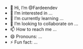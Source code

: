 - 👋 Hi, I’m @Fardeendev
- 👀 I’m interested in ...
- 🌱 I’m currently learning ...
- 💞️ I’m looking to collaborate on ...
- 📫 How to reach me ...
- 😄 Pronouns: ...
- ⚡ Fun fact: ...

<!---
Fardeendev/Fardeendev is a ✨ special ✨ repository because its `README.md` (this file) appears on your GitHub profile.
You can click the Preview link to take a look at your changes.
--->
